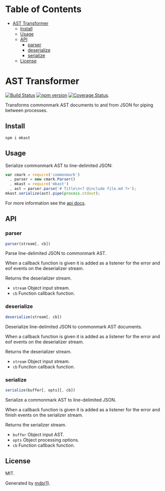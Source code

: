 Table of Contents
=================

* [AST Transformer](#ast-transformer)
  * [Install](#install)
  * [Usage](#usage)
  * [API](#api)
    * [parser](#parser)
    * [deserialize](#deserialize)
    * [serialize](#serialize)
  * [License](#license)

AST Transformer
===============

[<img src="https://travis-ci.org/mkdoc/mkast.svg?v=3" alt="Build Status">](https://travis-ci.org/mkdoc/mkast)
[<img src="http://img.shields.io/npm/v/mkast.svg?v=3" alt="npm version">](https://npmjs.org/package/mkast)
[<img src="https://coveralls.io/repos/mkdoc/mkast/badge.svg?branch=master&service=github&v=3" alt="Coverage Status">](https://coveralls.io/github/mkdoc/mkast?branch=master).

Transforms commonmark AST documents to and from JSON for piping between processes.

## Install

```
npm i mkast
```

## Usage

Serialize commonmark AST to line-delimited JSON:

```javascript
var cmark = require('commonmark')
  , parser = new cmark.Parser()
  , mkast = require('mkast')
  , ast = parser.parse('# Title\n<? @include file.md ?>');
mkast.serialize(ast).pipe(process.stdout);
```

For more information see the [api docs](#api).

## API

### parser

```javascript
parser(stream[, cb])
```

Parse line-delimited JSON to commonmark AST.

When a callback function is given it is added as a listener for
the error and eof events on the deserializer stream.

Returns the deserializer stream.

* `stream` Object input stream.
* `cb` Function callback function.

### deserialize

```javascript
deserialize(stream[, cb])
```

Deserialize line-delimited JSON to commonmark AST documents.

When a callback function is given it is added as a listener for
the error and eof events on the deserializer stream.

Returns the deserializer stream.

* `stream` Object input stream.
* `cb` Function callback function.

### serialize

```javascript
serialize(buffer[, opts][, cb])
```

Serialize a commonmark AST to line-delimited JSON.

When a callback function is given it is added as a listener for
the error and finish events on the serializer stream.

Returns the serializer stream.

* `buffer` Object input AST.
* `opts` Object processing options.
* `cb` Function callback function.

## License

MIT.

Generated by [mdp(1)](https://github.com/tmpfs/mdp).

[jshint]: http://jshint.com
[jscs]: http://jscs.info
[mdp]: https://github.com/tmpfs/mdp
